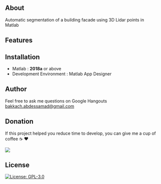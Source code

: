 ## About
Automatic segmentation of a building facade using 3D Lidar points in Matlab
## Features

## Installation
- Matlab : **2018a** or above
- Development Environment : Matlab App Designer
## Author
Feel free to ask me questions on Google Hangouts bakkach.abdessamad@gmail.com
## Donation
If this project helped you reduce time to develop, you can give me a cup of coffee :coffee: :heart:

[![](https://img.shields.io/badge/Paypal-Donate-red.svg)](http://paypal.me/sambakk)

## License

[![License: GPL-3.0](https://img.shields.io/badge/License-GPLv3-blue.svg)](https://github.com/sambakk/facade-3d-lidar-modeling/blob/master/LICENSE)    



